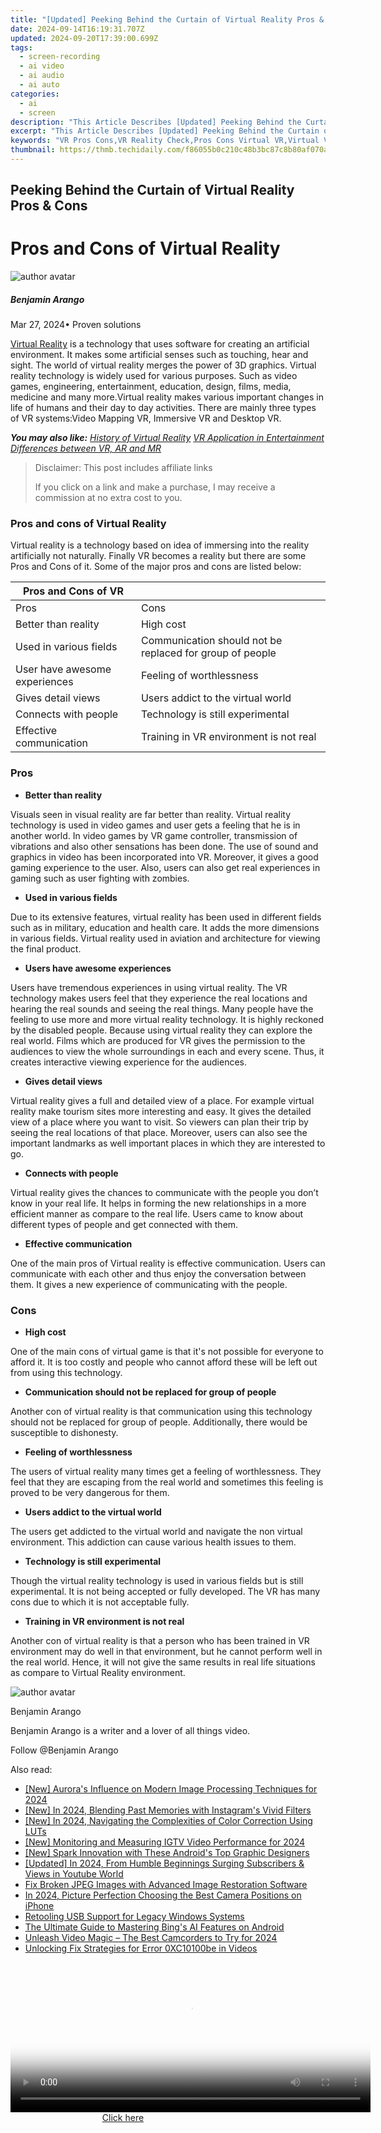```yaml
---
title: "[Updated] Peeking Behind the Curtain of Virtual Reality Pros & Cons"
date: 2024-09-14T16:19:31.707Z
updated: 2024-09-20T17:39:00.699Z
tags: 
  - screen-recording
  - ai video
  - ai audio
  - ai auto
categories: 
  - ai
  - screen
description: "This Article Describes [Updated] Peeking Behind the Curtain of Virtual Reality Pros & Cons"
excerpt: "This Article Describes [Updated] Peeking Behind the Curtain of Virtual Reality Pros & Cons"
keywords: "VR Pros Cons,VR Reality Check,Pros Cons Virtual VR,Virtual VR Insights,VR Experience Review,Virtual Reality Impacts,Behind the VR Scene"
thumbnail: https://thmb.techidaily.com/f86055b0c210c48b3bc87c8b80af070af1138eb8ba02388288320b33c5951f16.jpeg
---
```


## Peeking Behind the Curtain of Virtual Reality Pros & Cons

# Pros and Cons of Virtual Reality

![author avatar](https://images.wondershare.com/filmora/article-images/benjamin-arango-author.jpg)

##### Benjamin Arango

 Mar 27, 2024• Proven solutions

[Virtual Reality](https://tools.techidaily.com/wondershare/filmora/download/) is a technology that uses software for creating an artificial environment. It makes some artificial senses such as touching, hear and sight. The world of virtual reality merges the power of 3D graphics. Virtual reality technology is widely used for various purposes. Such as video games, engineering, entertainment, education, design, films, media, medicine and many more.Virtual reality makes various important changes in life of humans and their day to day activities. There are mainly three types of VR systems:Video Mapping VR, Immersive VR and Desktop VR.

 **_You may also like:_**
_[History of Virtual Reality](https://tools.techidaily.com/wondershare/filmora/download/)_
_[VR Application in Entertainment](https://tools.techidaily.com/wondershare/filmora/download/)_
_[Differences between VR, AR and MR](https://tools.techidaily.com/wondershare/filmora/download/)_

>  Disclaimer: This post includes affiliate links
>
>  If you click on a link and make a purchase, I may receive a commission at no extra cost to you.
>

### Pros and cons of Virtual Reality

Virtual reality is a technology based on idea of immersing into the reality artificially not naturally. Finally VR becomes a reality but there are some Pros and Cons of it. Some of the major pros and cons are listed below:

| Pros and Cons of VR           |                                                          |
| ----------------------------- | -------------------------------------------------------- |
| Pros                          | Cons                                                     |
| Better than reality           | High cost                                                |
| Used in various fields        | Communication should not be replaced for group of people |
| User have awesome experiences | Feeling of worthlessness                                 |
| Gives detail views            | Users addict to the virtual world                        |
| Connects with people          | Technology is still experimental                         |
| Effective communication       | Training in VR environment is not real                   |

### Pros

* **Better than reality**

Visuals seen in visual reality are far better than reality. Virtual reality technology is used in video games and user gets a feeling that he is in another world. In video games by VR game controller, transmission of vibrations and also other sensations has been done. The use of sound and graphics in video has been incorporated into VR. Moreover, it gives a good gaming experience to the user. Also, users can also get real experiences in gaming such as user fighting with zombies.

* **Used in various fields**

Due to its extensive features, virtual reality has been used in different fields such as in military, education and health care. It adds the more dimensions in various fields. Virtual reality used in aviation and architecture for viewing the final product.

* **Users have awesome experiences**

Users have tremendous experiences in using virtual reality. The VR technology makes users feel that they experience the real locations and hearing the real sounds and seeing the real things. Many people have the feeling to use more and more virtual reality technology. It is highly reckoned by the disabled people. Because using virtual reality they can explore the real world. Films which are produced for VR gives the permission to the audiences to view the whole surroundings in each and every scene. Thus, it creates interactive viewing experience for the audiences.

* **Gives detail views**

Virtual reality gives a full and detailed view of a place. For example virtual reality make tourism sites more interesting and easy. It gives the detailed view of a place where you want to visit. So viewers can plan their trip by seeing the real locations of that place. Moreover, users can also see the important landmarks as well important places in which they are interested to go.

* **Connects with people**

Virtual reality gives the chances to communicate with the people you don’t know in your real life. It helps in forming the new relationships in a more efficient manner as compare to the real life. Users came to know about different types of people and get connected with them.

* **Effective communication**

One of the main pros of Virtual reality is effective communication. Users can communicate with each other and thus enjoy the conversation between them. It gives a new experience of communicating with the people.

### Cons

* **High cost**

One of the main cons of virtual game is that it's not possible for everyone to afford it. It is too costly and people who cannot afford these will be left out from using this technology.

* **Communication should not be replaced for group of people**

Another con of virtual reality is that communication using this technology should not be replaced for group of people. Additionally, there would be susceptible to dishonesty.

* **Feeling of worthlessness**

The users of virtual reality many times get a feeling of worthlessness. They feel that they are escaping from the real world and sometimes this feeling is proved to be very dangerous for them.

* **Users addict to the virtual world**

The users get addicted to the virtual world and navigate the non virtual environment. This addiction can cause various health issues to them.

* **Technology is still experimental**

Though the virtual reality technology is used in various fields but is still experimental. It is not being accepted or fully developed. The VR has many cons due to which it is not acceptable fully.

* **Training in VR environment is not real**

Another con of virtual reality is that a person who has been trained in VR environment may do well in that environment, but he cannot perform well in the real world. Hence, it will not give the same results in real life situations as compare to Virtual Reality environment.

![author avatar](https://images.wondershare.com/filmora/article-images/benjamin-arango-author.jpg)

Benjamin Arango

Benjamin Arango is a writer and a lover of all things video.

Follow @Benjamin Arango


<ins class="adsbygoogle"
     style="display:block"
     data-ad-format="autorelaxed"
     data-ad-client="ca-pub-7571918770474297"
     data-ad-slot="1223367746"></ins>



<ins class="adsbygoogle"
     style="display:block"
     data-ad-client="ca-pub-7571918770474297"
     data-ad-slot="8358498916"
     data-ad-format="auto"
     data-full-width-responsive="true"></ins>


<span class="atpl-alsoreadstyle">Also read:</span>
<div><ul>
<li><a href="https://fox-hovers.techidaily.com/new-auroras-influence-on-modern-image-processing-techniques-for-2024/"><u>[New] Aurora's Influence on Modern Image Processing Techniques for 2024</u></a></li>
<li><a href="https://instagram-clips.techidaily.com/new-in-2024-blending-past-memories-with-instagrams-vivid-filters/"><u>[New] In 2024, Blending Past Memories with Instagram's Vivid Filters</u></a></li>
<li><a href="https://fox-hovers.techidaily.com/new-in-2024-navigating-the-complexities-of-color-correction-using-luts/"><u>[New] In 2024, Navigating the Complexities of Color Correction Using LUTs</u></a></li>
<li><a href="https://instagram-videos.techidaily.com/new-monitoring-and-measuring-igtv-video-performance-for-2024/"><u>[New] Monitoring and Measuring IGTV Video Performance for 2024</u></a></li>
<li><a href="https://fox-hovers.techidaily.com/new-spark-innovation-with-these-androids-top-graphic-designers/"><u>[New] Spark Innovation with These Android's Top Graphic Designers</u></a></li>
<li><a href="https://eaxpv-info.techidaily.com/updated-in-2024-from-humble-beginnings-surging-subscribers-and-views-in-youtube-world/"><u>[Updated] In 2024, From Humble Beginnings Surging Subscribers & Views in Youtube World</u></a></li>
<li><a href="https://data-safeguard.techidaily.com/fix-broken-jpeg-images-with-advanced-image-restoration-software/"><u>Fix Broken JPEG Images with Advanced Image Restoration Software</u></a></li>
<li><a href="https://extra-support.techidaily.com/in-2024-picture-perfection-choosing-the-best-camera-positions-on-iphone/"><u>In 2024, Picture Perfection Choosing the Best Camera Positions on iPhone</u></a></li>
<li><a href="https://driver-install.techidaily.com/retooling-usb-support-for-legacy-windows-systems/"><u>Retooling USB Support for Legacy Windows Systems</u></a></li>
<li><a href="https://tech-haven.techidaily.com/the-ultimate-guide-to-mastering-bings-ai-features-on-android/"><u>The Ultimate Guide to Mastering Bing's AI Features on Android</u></a></li>
<li><a href="https://article-posts.techidaily.com/unleash-video-magic-the-best-camcorders-to-try-for-2024/"><u>Unleash Video Magic – The Best Camcorders to Try for 2024</u></a></li>
<li><a href="https://data-wizards.techidaily.com/unlocking-fix-strategies-for-error-0xc10100be-in-videos/"><u>Unlocking Fix Strategies for Error 0XC10100be in Videos</u></a></li>
</ul></div>

<!-- affiliate ads begin -->
<span id="1983551">
					<video width="576" height="240" style="cursor:pointer"
           poster="//a.impactradius-go.com/display-clicktoplayimage/1983551.png"
           onclick="if(!this.playClicked){this.play();this.setAttribute('controls',true);this.playClicked=true;}">
	   <source src="//a.impactradius-go.com/display-ad/22993-1983551">
	   <img src="//a.impactradius-go.com/display-clicktoplayimage/1983551.png" style="border: none; height: 100%; width: 100%; object-fit: contain">
	</video>
	<div style="width:360px;text-align:center"><a href="javascript:window.open(decodeURIComponent('https%3A%2F%2Fhomestyler.sjv.io%2Fc%2F5597632%2F1983551%2F22993'), '_blank');void(0);">Click here</a></div>
</span>
<img height="0" width="0" src="https://imp.pxf.io/i/5597632/1983551/22993" style="position:absolute;visibility:hidden;" border="0" />
<!-- affiliate ads end -->

